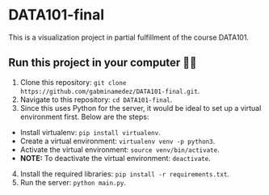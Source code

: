 # DATA101-final
This is a visualization project in partial fulfillment of the course DATA101.

## Run this project in your computer 👨‍💻
1. Clone this repository: ```git clone https://github.com/gabminamedez/DATA101-final.git```.
2. Navigate to this repository: ```cd DATA101-final```.
3. Since this uses Python for the server, it would be ideal to set up a virtual environment first. Below are the steps:
- Install virtualenv: ```pip install virtualenv```.
- Create a virtual environment: ```virtualenv venv -p python3```.
- Activate the virtual environment: ```source venv/bin/activate```.
- **NOTE:** To deactivate the virtual environment: ```deactivate```.
4. Install the required libraries: ```pip install -r requirements.txt```.
5. Run the server: ```python main.py```.
